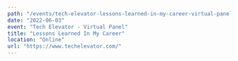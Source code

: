 ```yaml
---
path: "/events/tech-elevator-lessons-learned-in-my-career-virtual-panel"
date: "2022-06-03"
event: "Tech Elevator - Virtual Panel"
title: "Lessons Learned In My Career"
location: "Online"
url: "https://www.techelevator.com/"
---
```

